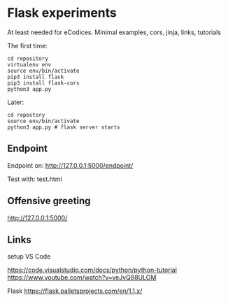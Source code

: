 # Flask experiments

At least needed for eCodices. Minimal examples, cors, jinja, links, tutorials

The first time:
```
cd repository
virtualenv env
source env/bin/activate
pip3 install flask
pip3 install flask-cors
python3 app.py 
```

Later:
```
cd repostory
source env/bin/activate
python3 app.py # flask server starts
```

## Endpoint
Endpoint on:
http://127.0.0.1:5000/endpoint/

Test with: test.html

## Offensive greeting

http://127.0.0.1:5000/<name>




## Links

setup VS Code 

https://code.visualstudio.com/docs/python/python-tutorial
https://www.youtube.com/watch?v=veJvQ88ULOM

Flask
https://flask.palletsprojects.com/en/1.1.x/